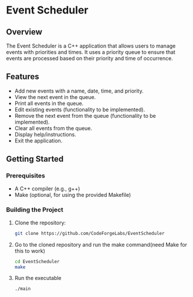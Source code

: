 # Event Scheduler

## Overview

The Event Scheduler is a C++ application that allows users to manage events with priorities and times. 
It uses a priority queue to ensure that events are processed based on their priority and time of occurrence.

## Features

- Add new events with a name, date, time, and priority.
- View the next event in the queue.
- Print all events in the queue.
- Edit existing events (functionality to be implemented).
- Remove the next event from the queue (functionality to be implemented).
- Clear all events from the queue.
- Display help/instructions.
- Exit the application.

## Getting Started

### Prerequisites

- A C++ compiler (e.g., g++)
- Make (optional, for using the provided Makefile)

### Building the Project

1. Clone the repository:
   ```sh
   git clone https://github.com/CodeForgeLabs/EventScheduler
   ```
2. Go to the cloned repository and run the make command(need Make for this to work)
   ```sh
   cd EventScheduler
   make
   ```
3. Run the executable
   ```sh
   ./main
   ```
